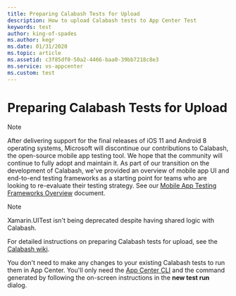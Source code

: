 ```yaml
---
title: Preparing Calabash Tests for Upload
description: How to upload Calabash tests to App Center Test
keywords: test 
author: king-of-spades
ms.author: kegr
ms.date: 01/31/2020
ms.topic: article
ms.assetid: c3f85df0-50a2-4466-baa0-39bb7218c8e3
ms.service: vs-appcenter
ms.custom: test
---
```


# Preparing Calabash Tests for Upload

> [!NOTE]
> After delivering support for the final releases of iOS 11 and Android 8 operating systems, Microsoft will discontinue our contributions to Calabash, the open-source mobile app testing tool. We hope that the community will continue to fully adopt and maintain it. As part of our transition on the development of Calabash, we've provided an overview of mobile app UI and end-to-end testing frameworks as a starting point for teams who are looking to re-evaluate their testing strategy. See our [Mobile App Testing Frameworks Overview](https://docs.microsoft.com/appcenter/migration/test-cloud/frameworks) document.

> [!NOTE]
> Xamarin.UITest isn't being deprecated despite having shared logic with Calabash.

For detailed instructions on preparing Calabash tests for upload, see the [Calabash wiki](https://github.com/calabash/calabash-ios/wiki).

You don't need to make any changes to your existing Calabash tests to run them in App Center. You'll only need the [App Center CLI](~/cli/index.md) and the command generated by following the on-screen instructions in the **new test run** dialog.
